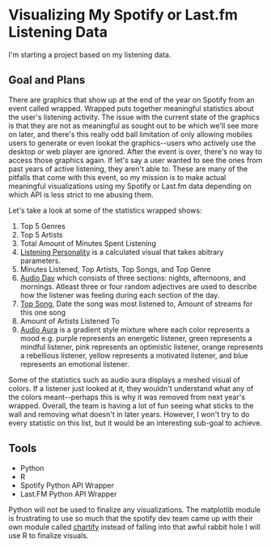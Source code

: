 # Visualizing My Spotify or Last.fm Listening Data
I'm starting a project based on my listening data.

## Goal and Plans
There are graphics that show up at the end of the year on Spotify from an event called wrapped. 
Wrapped puts together meaningful statistics about the user's listening activity. The issue with 
the current state of the graphics is that they are not as meaningful as sought out to be
which we'll see more on later, and there's this really odd ball limitation of only allowing mobiles users 
to generate or even lookat the graphics--users who actively use the desktop or web player are ignored. 
After the event is over, there's no way to access those graphics again. If let's say a user wanted to see the ones 
from past years of active listening, they aren't able to. These are many of the pitfalls that come with
this event, so my mission is to make actual meaningful visualizations using my Spotify or Last.fm data depending
on which API is less strict to me abusing them.

Let's take a look at some of the statistics wrapped shows:
1. Top 5 Genres
2. Top 5 Artists
3. Total Amount of Minutes Spent Listening
4. [Listening Personality](https://engineering.atspotify.com/2023/01/whats-a-listening-personality/) is a calculated visual that takes abitrary parameters.
5. Minutes Listened, Top Artists, Top Songs, and Top Genre
6. [Audio Day](https://techcrunch.com/wp-content/uploads/2022/11/Audio-Day-Share.png) which consists of three sections: nights, afternoons, and mornings. 
Atleast three or four random adjectives are used to describe how the listener was feeling during each section of the day.
6. [Top Song](https://techcrunch.com/wp-content/uploads/2022/11/Top-Song-Share.png), Date the song was most listened to, Amount of streams for this one song
7. Amount of Artists Listened To
8. [Audio Aura](https://newsroom.spotify.com/2021-12-01/learn-more-about-the-audio-aura-in-your-spotify-2021-wrapped-with-aura-reader-mystic-michaela/) is a gradient
   style mixture where each color represents a mood e.g. purple represents an energetic listener, green represents a mindful listener, pink represents an optimistic listener, orange
   represents a rebellious listener, yellow represents a motivated listener, and blue represents an emotional listener.

Some of the statistics such as audio aura displays a meshed visual of colors. If a listener just looked at it, they wouldn't understand what any of the colors
meant--perhaps this is why it was removed from next year's wrapped. Overall, the team is having a lot of fun seeing what sticks to the wall and removing what doesn't
in later years. However, I won't try to do every statistic on this list, but it would be an interesting sub-goal to achieve.

## Tools
+ Python
+ R
+ Spotify Python API Wrapper
+ Last.FM Python API Wrapper

Python will not be used to finalize any visualizations. The matplotlib module is frustrating to use so much that the spotify dev team 
came up with their own module called [chartify](https://github.com/spotify/chartify) instead of falling into that awful rabbit hole I will use R to finalize visuals.
